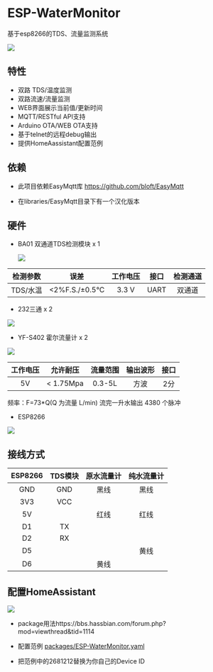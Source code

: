 # ESP-WaterMonitor
基于esp8266的TDS、流量监测系统

![](http://img.killadm.com/18-11-19/92132411.jpg)

## 特性

- 双路 TDS/温度监测
- 双路流速/流量监测
- WEB界面展示当前值/更新时间
- MQTT/RESTful API支持
- Arduino OTA/WEB OTA支持
- 基于telnet的远程debug输出
- 提供HomeAassistant配置范例

## 依赖

- 此项目依赖EasyMqtt库 https://github.com/bloft/EasyMqtt

- 在libraries/EasyMqtt目录下有一个汉化版本

## 硬件

- BA01 双通道TDS检测模块 x 1

  ![](http://img.killadm.com/18-11-18/41525627.jpg)

| 检测参数 |      误差      | 工作电压 | 接口 | 检测通道 |
| :------: | :------------: | :------: | :--: | :------: |
| TDS/水温 | <2%F.S./±0.5°C |  3.3 V   | UART |  双通道  |

- 232三通 x 2

![](http://img.killadm.com/18-11-19/89430904.jpg)



- YF-S402 霍尔流量计 x 2

![](http://img.killadm.com/18-11-18/40809858.jpg)

| 工作电压 | 允许耐压  | 流量范围 | 输出波形 | 接口 |
| :------: | :-------: | :------: | :------: | :--: |
|    5V    | < 1.75Mpa |  0.3-5L  |   方波   | 2分  |

频率：F=73*Q(Q 为流量 L/min)  流完一升水输出 4380 个脉冲

- ESP8266

![](http://img.killadm.com/18-11-19/64619394.jpg)

## 接线方式

| ESP8266 | TDS模块 | 原水流量计 | 纯水流量计 |
| :-----: | :-----: | :--------: | :--------: |
|   GND   |   GND   |    黑线    |    黑线    |
|   3V3   |   VCC   |            |            |
|   5V    |         |    红线    |    红线    |
|   D1    |   TX    |            |            |
|   D2    |   RX    |            |            |
|   D5    |         |            |    黄线    |
|   D6    |         |    黄线    |            |

## 配置HomeAssistant

![](http://img.killadm.com/18-11-19/34953802.jpg)

- package用法https://bbs.hassbian.com/forum.php?mod=viewthread&tid=1114

- 配置范例 [packages/ESP-WaterMonitor.yaml](https://raw.githubusercontent.com/killadm/ESP-WaterMonitor/master/packages/ESP-WaterMonitor.yaml)

- 把范例中的2681212替换为你自己的Device ID
